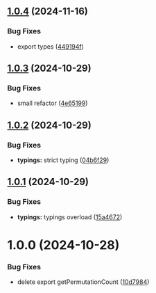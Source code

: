 ## [1.0.4](https://github.com/kamdz/bin-perm-gen/compare/v1.0.3...v1.0.4) (2024-11-16)


### Bug Fixes

* export types ([449194f](https://github.com/kamdz/bin-perm-gen/commit/449194f54499a95d3ed990cbec967547ea2b501a))

## [1.0.3](https://github.com/kamdz/bin-perm-gen/compare/v1.0.2...v1.0.3) (2024-10-29)


### Bug Fixes

* small refactor ([4e65199](https://github.com/kamdz/bin-perm-gen/commit/4e65199b72596c78bf9d264cfdcd456bed3fd5c9))

## [1.0.2](https://github.com/kamdz/bin-perm-gen/compare/v1.0.1...v1.0.2) (2024-10-29)


### Bug Fixes

* **typings:** strict typing ([04b6f29](https://github.com/kamdz/bin-perm-gen/commit/04b6f293722a843c697c5e800aa3e2cb85561b01))

## [1.0.1](https://github.com/kamdz/bin-perm-gen/compare/v1.0.0...v1.0.1) (2024-10-29)


### Bug Fixes

* **typings:** typings overload ([15a4672](https://github.com/kamdz/bin-perm-gen/commit/15a467269b07d5ac658b01117fc00b6c6aef7a8d))

# 1.0.0 (2024-10-28)


### Bug Fixes

* delete export getPermutationCount ([10d7984](https://github.com/kamdz/bin-perm-gen/commit/10d798447bc5b6d74aacb92d50b5ce2f99a5d557))
